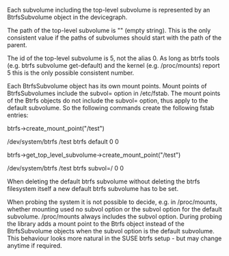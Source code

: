 
Each subvolume including the top-level subvolume is represented by an
BtrfsSubvolume object in the devicegraph.

The path of the top-level subvolume is "" (empty string). This is the only
consistent value if the paths of subvolumes should start with the path of the
parent.

The id of the top-level subvolume is 5, not the alias 0. As long as btrfs
tools (e.g. btrfs subvolume get-default) and the kernel (e.g. /proc/mounts)
report 5 this is the only possible consistent number.

Each BtrfsSubvolume object has its own mount points. Mount points of
BtrfsSubvolumes include the subvol= option in /etc/fstab. The mount points of
the Btrfs objects do not include the subvol= option, thus apply to the default
subvolume. So the following commands create the following fstab entries:

btrfs->create_mount_point("/test")

  /dev/system/btrfs  /test  btrfs  default  0 0

btrfs->get_top_level_subvolume->create_mount_point("/test")

  /dev/system/btrfs  /test  btrfs  subvol=/  0 0

When deleting the default btrfs subvolume without deleting the btrfs
filesystem itself a new default btrfs subvolume has to be set.


When probing the system it is not possible to decide, e.g. in /proc/mounts,
whether mounting used no subvol option or the subvol option for the default
subvolume. /proc/mounts always includes the subvol option. During probing the
library adds a mount point to the Btrfs object instead of the BtrfsSubvolume
objects when the subvol option is the default subvolume. This behaviour looks
more natural in the SUSE btrfs setup - but may change anytime if required.

